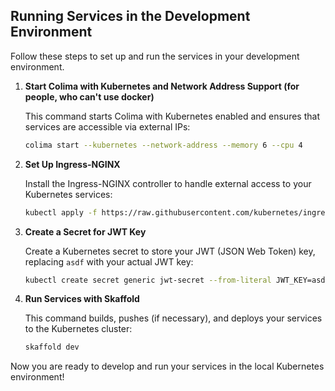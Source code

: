 ## Running Services in the Development Environment

Follow these steps to set up and run the services in your development environment.

1. **Start Colima with Kubernetes and Network Address Support (for people, who can't use docker)**

   This command starts Colima with Kubernetes enabled and ensures that services are accessible via external IPs:

   ```bash
   colima start --kubernetes --network-address --memory 6 --cpu 4
   ```

2. **Set Up Ingress-NGINX**

   Install the Ingress-NGINX controller to handle external access to your Kubernetes services:

   ```bash
   kubectl apply -f https://raw.githubusercontent.com/kubernetes/ingress-nginx/controller-v1.11.2/deploy/static/provider/cloud/deploy.yaml
   ```

3. **Create a Secret for JWT Key**

   Create a Kubernetes secret to store your JWT (JSON Web Token) key, replacing `asdf` with your actual JWT key:

   ```bash
   kubectl create secret generic jwt-secret --from-literal JWT_KEY=asdf
   ```

4. **Run Services with Skaffold**

   This command builds, pushes (if necessary), and deploys your services to the Kubernetes cluster:

   ```bash
   skaffold dev
   ```

Now you are ready to develop and run your services in the local Kubernetes environment!
